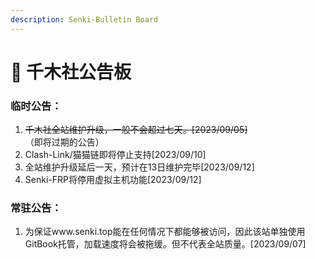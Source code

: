 ```yaml
---
description: Senki-Bulletin Board
---
```


# 📣 千木社公告板

### 临时公告：

1. ~~千木社全站维护升级，一般不会超过七天。\[2023/09/05]~~（即将过期的公告）
2. Clash-Link/猫猫链即将停止支持\[2023/09/10]
3. 全站维护升级延后一天，预计在13日维护完毕\[2023/09/12]
4. Senki-FRP将停用虚拟主机功能\[2023/09/12]

### 常驻公告：

1. 为保证www.senki.top能在任何情况下都能够被访问，因此该站单独使用GitBook托管，加载速度将会被拖缓。但不代表全站质量。\[2023/09/07]
